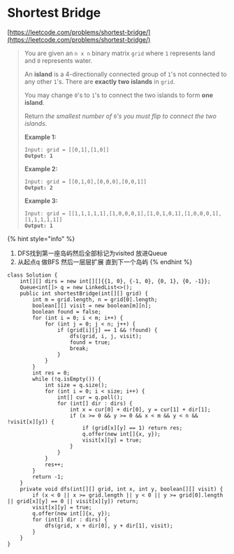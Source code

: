 # Shortest Bridge

[https://leetcode.com/problems/shortest-bridge/](https://leetcode.com/problems/shortest-bridge/)

> You are given an `n x n` binary matrix `grid` where `1` represents land and `0` represents water.
>
> An **island** is a 4-directionally connected group of `1`'s not connected to any other `1`'s. There are **exactly two islands** in `grid`.
>
> You may change `0`'s to `1`'s to connect the two islands to form **one island**.
>
> Return _the smallest number of_ `0`_'s you must flip to connect the two islands_.
>
> &#x20;
>
> **Example 1:**
>
> <pre><code>Input: grid = [[0,1],[1,0]]
> <strong>Output: 1</strong></code></pre>
>
> **Example 2:**
>
> <pre><code>Input: grid = [[0,1,0],[0,0,0],[0,0,1]]
> <strong>Output: 2</strong></code></pre>
>
> **Example 3:**
>
> <pre><code>Input: grid = [[1,1,1,1,1],[1,0,0,0,1],[1,0,1,0,1],[1,0,0,0,1],[1,1,1,1,1]]
> <strong>Output: 1</strong></code></pre>

{% hint style="info" %}
1. DFS找到第一座岛屿然后全部标记为visited 放进Queue
2. 从起点q 做BFS 然后一层层扩展 直到下一个岛屿
{% endhint %}

```
class Solution {
    int[][] dirs = new int[][]{{1, 0}, {-1, 0}, {0, 1}, {0, -1}};
    Queue<int[]> q = new LinkedList<>();
    public int shortestBridge(int[][] grid) {
        int m = grid.length, n = grid[0].length;
        boolean[][] visit = new boolean[m][n];
        boolean found = false;
        for (int i = 0; i < m; i++) {
            for (int j = 0; j < n; j++) {
                if (grid[i][j] == 1 && !found) {
                    dfs(grid, i, j, visit);
                    found = true;
                    break;
                }
            }
        }
        int res = 0;
        while (!q.isEmpty()) {
            int size = q.size();
            for (int i = 0; i < size; i++) {
                int[] cur = q.poll();
                for (int[] dir : dirs) {
                    int x = cur[0] + dir[0], y = cur[1] + dir[1];
                    if (x >= 0 && y >= 0 && x < m && y < n && !visit[x][y]) {
                        if (grid[x][y] == 1) return res;
                        q.offer(new int[]{x, y});
                        visit[x][y] = true;
                    }
                }
            }
            res++;
        }
        return -1;
    }
    private void dfs(int[][] grid, int x, int y, boolean[][] visit) {
        if (x < 0 || x >= grid.length || y < 0 || y >= grid[0].length || grid[x][y] == 0 || visit[x][y]) return;
        visit[x][y] = true;
        q.offer(new int[]{x, y});
        for (int[] dir : dirs) {
            dfs(grid, x + dir[0], y + dir[1], visit);
        }
    }
}
```

